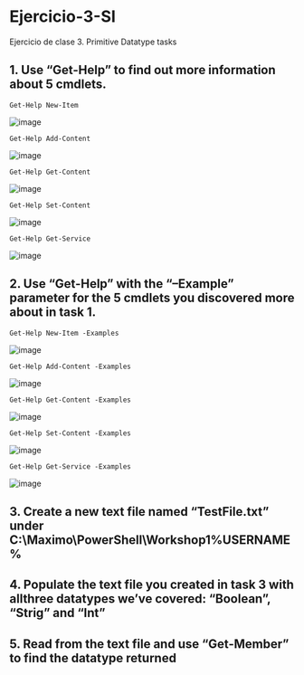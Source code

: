 # Ejercicio-3-SI

Ejercicio de clase 3. Primitive Datatype tasks

## 1. Use “Get-Help” to find out more information about 5 cmdlets.
```
Get-Help New-Item
```
![image](https://user-images.githubusercontent.com/91600940/160278202-de3ab26f-4815-420c-a04f-72028d793483.png)

```
Get-Help Add-Content
```
![image](https://user-images.githubusercontent.com/91600940/160278273-f4edaa1a-fdf4-4c66-975b-e410e20932fb.png)

```
Get-Help Get-Content
```
![image](https://user-images.githubusercontent.com/91600940/160278327-3bdb8569-95a2-4a6f-84bd-fd2d9668a80b.png)

```
Get-Help Set-Content
```
![image](https://user-images.githubusercontent.com/91600940/160278419-450ef241-345f-452e-9b61-8676cd3c4836.png)


```
Get-Help Get-Service
```
![image](https://user-images.githubusercontent.com/91600940/160278452-17436a18-c8d6-4d6d-90f8-9ddd713337ac.png)



## 2. Use “Get-Help” with the “–Example” parameter for the 5 cmdlets you discovered more about in task 1.
```
Get-Help New-Item -Examples
```
![image](https://user-images.githubusercontent.com/91600940/160278787-20e3eda0-e553-4efe-a85a-6048cc56699d.png)

```
Get-Help Add-Content -Examples
```
![image](https://user-images.githubusercontent.com/91600940/160278958-dd91e3a1-c033-4b52-8e26-cd82af1982dc.png)


```
Get-Help Get-Content -Examples
```
![image](https://user-images.githubusercontent.com/91600940/160279030-8a920ee1-f8c7-4ff3-aa82-0fc2390607d3.png)


```
Get-Help Set-Content -Examples
```
![image](https://user-images.githubusercontent.com/91600940/160279056-84199e5e-db4f-4d14-8b58-70d3bbe68d38.png)


```
Get-Help Get-Service -Examples
```
![image](https://user-images.githubusercontent.com/91600940/160279083-9de85129-8ff0-4f04-a989-f67dfff9f753.png)


## 3. Create a new text file named “TestFile.txt” under C:\Maximo\PowerShell\Workshop1\%USERNAME%

## 4. Populate the text file you created in task 3 with allthree datatypes we’ve covered: “Boolean”, “Strig” and “Int”

## 5. Read from the text file and use “Get-Member” to find the datatype returned
